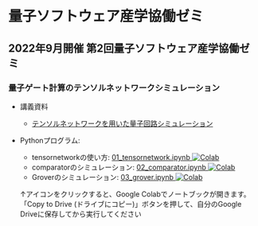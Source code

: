 # 量子ソフトウェア産学協働ゼミ

## 2022年9月開催 第2回量子ソフトウェア産学協働ゼミ

### 量子ゲート計算のテンソルネットワークシミュレーション

* 講義資料
  * [テンソルネットワークを用いた量子回路シミュレーション](tn_simulation.pdf)

* Pythonプログラム:

  * tensornetworkの使い方: [01\_tensornetwork.ipynb ![Colab](https://colab.research.google.com/assets/colab-badge.svg)](https://colab.research.google.com/github/utokyo-qsw/joint-seminar/blob/main/202209/01_tensornetwork.ipynb)
  * comparatorのシミュレーション: [02\_comparator.ipynb ![Colab](https://colab.research.google.com/assets/colab-badge.svg)](https://colab.research.google.com/github/utokyo-qsw/joint-seminar/blob/main/202209/02_comparator.ipynb)
  * Groverのシミュレーション: [03\_grover.ipynb ![Colab](https://colab.research.google.com/assets/colab-badge.svg)](https://colab.research.google.com/github/utokyo-qsw/joint-seminar/blob/main/202209/03_grover.ipynb)
 
  ↑アイコンをクリックすると、Google Colabでノートブックが開きます。「Copy to  Drive (ドライブにコピー)」ボタンを押して、自分のGoogle Driveに保存してから実行してください
